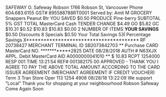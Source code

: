 SAFEWAY O. Safeway Robson 1766 Robson St, Vancouver Phone 604.683.6155 GST# 895588788RT0001 Served by: Amit M GROCERY Snappers Peanut Btr YOU SAVED $0.50 PRODUCE Pine-berry SUBTOTAL 5% GST TOTAL MasterCard Cash TENDER CHANGE $4.49 GO $5.82 GC $10.31 $0.52 $10.83 $10.83 $0.00 2 NUMBER OF ITEMS **************YOUR SAVINGS************** $0.50 Discounts 8 Specials $0.50 Your Total Savings 53Í Percentage Savings X*************************************** RF 20738427 MERCHANT TERMINAL ID SB2073842703 ** Purchase CARD MasterCard NO. ************2825 DATE 08/28/2018 AUTH # N63XJX APPL. Debit MasterCard AID A0000000041010 ** $ 10.83 RCPT 1254000 RESP 001 TIME 13:21:54 REF# 001382175 00 APPROVED - THANK YOU I AGREE TO PAY THE ABOVE TOTAL AMOUNT ACCORDING TO THE CARD ISSUER AGREEMENT (MERCHANT AGREEMENT IF CREDIT VOUCHER) Term 3 Tran Store Oper 113 1254 4908 08/28/18 13:22:09 We support "Local" Thank you for shopping at your neighbourhood Robson Safeway Come Again Soon